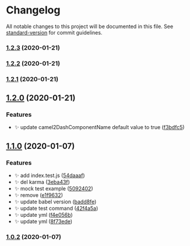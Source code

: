 # Changelog

All notable changes to this project will be documented in this file. See [standard-version](https://github.com/conventional-changelog/standard-version) for commit guidelines.

### [1.2.3](https://github.com/SoldierAb/babel-plugin-kimport/compare/v1.2.2...v1.2.3) (2020-01-21)

### [1.2.2](https://github.com/SoldierAb/babel-plugin-kimport/compare/v1.2.1...v1.2.2) (2020-01-21)

### [1.2.1](https://github.com/SoldierAb/babel-plugin-kimport/compare/v1.2.0...v1.2.1) (2020-01-21)

## [1.2.0](https://github.com/SoldierAb/babel-plugin-kimport/compare/v1.1.0...v1.2.0) (2020-01-21)


### Features

* ✨ update camel2DashComponentName default value to true ([f3bdfc5](https://github.com/SoldierAb/babel-plugin-kimport/commit/f3bdfc51c137daa19d84f8773b0d49bd854d1eda))

## [1.1.0](https://github.com/SoldierAb/babel-plugin-kimport/compare/v1.0.2...v1.1.0) (2020-01-07)


### Features

* ✨ add index.test.js ([54daaaf](https://github.com/SoldierAb/babel-plugin-kimport/commit/54daaaf29c29e74bf8839176dd23b6a1aacb4395))
* ✨ del karma ([3eba43f](https://github.com/SoldierAb/babel-plugin-kimport/commit/3eba43f8d3a917b06935c9cc24ad30c8d8052695))
* ✨ mock test example ([5092402](https://github.com/SoldierAb/babel-plugin-kimport/commit/5092402f45a42de7dc854ce1825d9a7591a60495))
* ✨ remove ([e1f9632](https://github.com/SoldierAb/babel-plugin-kimport/commit/e1f9632242a62ff9c249f46842cd19cf93eda3d6))
* ✨ update babel version ([badd8fe](https://github.com/SoldierAb/babel-plugin-kimport/commit/badd8fe082688b849ccf4329ad977a0f64bafe14))
* ✨ update test command ([42f4a5a](https://github.com/SoldierAb/babel-plugin-kimport/commit/42f4a5a0ed988d8d1884920c050e5f2d3ca58384))
* ✨ update yml ([f4e056b](https://github.com/SoldierAb/babel-plugin-kimport/commit/f4e056bd5d3796d75c773e2ab29e7913136b04fd))
* ✨ update yml ([8f73ede](https://github.com/SoldierAb/babel-plugin-kimport/commit/8f73edeb675f1cbded38e926998b7def0cc9a726))

### [1.0.2](https://github.com/SoldierAb/babel-plugin-kimport/compare/v1.0.1...v1.0.2) (2020-01-07)
